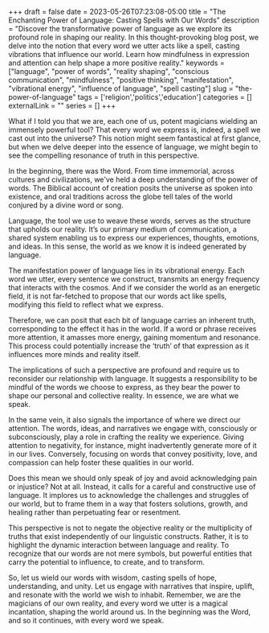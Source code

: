 +++
draft = false
date = 2023-05-26T07:23:08-05:00
title = "The Enchanting Power of Language: Casting Spells with Our Words"
description = "Discover the transformative power of language as we explore its profound role in shaping our reality. In this thought-provoking blog post, we delve into the notion that every word we utter acts like a spell, casting vibrations that influence our world. Learn how mindfulness in expression and attention can help shape a more positive reality."
keywords = ["language", "power of words", "reality shaping", "conscious communication", "mindfulness", "positive thinking", "manifestation", "vibrational energy", "influence of language", "spell casting"]
slug = "the-power-of-language"
tags = ['religion','politics','education']
categories = []
externalLink = ""
series = []
+++

What if I told you that we are, each one of us, potent magicians wielding an immensely powerful tool? That every word we express is, indeed, a spell we cast out into the universe? This notion might seem fantastical at first glance, but when we delve deeper into the essence of language, we might begin to see the compelling resonance of truth in this perspective.

In the beginning, there was the Word. From time immemorial, across cultures and civilizations, we've held a deep understanding of the power of words. The Biblical account of creation posits the universe as spoken into existence, and oral traditions across the globe tell tales of the world conjured by a divine word or song.

Language, the tool we use to weave these words, serves as the structure that upholds our reality. It’s our primary medium of communication, a shared system enabling us to express our experiences, thoughts, emotions, and ideas. In this sense, the world as we know it is indeed generated by language.

The manifestation power of language lies in its vibrational energy. Each word we utter, every sentence we construct, transmits an energy frequency that interacts with the cosmos. And if we consider the world as an energetic field, it is not far-fetched to propose that our words act like spells, modifying this field to reflect what we express.

Therefore, we can posit that each bit of language carries an inherent truth, corresponding to the effect it has in the world. If a word or phrase receives more attention, it amasses more energy, gaining momentum and resonance. This process could potentially increase the ‘truth’ of that expression as it influences more minds and reality itself.

The implications of such a perspective are profound and require us to reconsider our relationship with language. It suggests a responsibility to be mindful of the words we choose to express, as they bear the power to shape our personal and collective reality. In essence, we are what we speak.

In the same vein, it also signals the importance of where we direct our attention. The words, ideas, and narratives we engage with, consciously or subconsciously, play a role in crafting the reality we experience. Giving attention to negativity, for instance, might inadvertently generate more of it in our lives. Conversely, focusing on words that convey positivity, love, and compassion can help foster these qualities in our world.

Does this mean we should only speak of joy and avoid acknowledging pain or injustice? Not at all. Instead, it calls for a careful and constructive use of language. It implores us to acknowledge the challenges and struggles of our world, but to frame them in a way that fosters solutions, growth, and healing rather than perpetuating fear or resentment.

This perspective is not to negate the objective reality or the multiplicity of truths that exist independently of our linguistic constructs. Rather, it is to highlight the dynamic interaction between language and reality. To recognize that our words are not mere symbols, but powerful entities that carry the potential to influence, to create, and to transform.

So, let us wield our words with wisdom, casting spells of hope, understanding, and unity. Let us engage with narratives that inspire, uplift, and resonate with the world we wish to inhabit. Remember, we are the magicians of our own reality, and every word we utter is a magical incantation, shaping the world around us. In the beginning was the Word, and so it continues, with every word we speak.